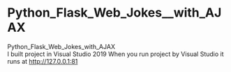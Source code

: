 # Python_Flask_Web_Jokes__with_AJAX
Python_Flask_Web_Jokes_with_AJAX   
I built project in Visual Studio 2019
When you run project by Visual Studio it runs at http://127.0.0.1:81
